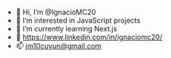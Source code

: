 - 👋 Hi, I’m @IgnacioMC20
- 👀 I’m interested in JavaScript projects
- 🌱 I’m currently learning Next.js
- 💞️ https://www.linkedin.com/in/ignaciomc20/
- 📫 jm10cuyun@gmail.com

<!---
IgnacioMC20/IgnacioMC20 is a ✨ special ✨ repository because its `README.md` (this file) appears on your GitHub profile.
You can click the Preview link to take a look at your changes.
--->
